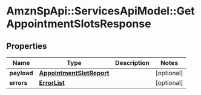 # AmznSpApi::ServicesApiModel::GetAppointmentSlotsResponse

## Properties
Name | Type | Description | Notes
------------ | ------------- | ------------- | -------------
**payload** | [**AppointmentSlotReport**](AppointmentSlotReport.md) |  | [optional] 
**errors** | [**ErrorList**](ErrorList.md) |  | [optional] 

